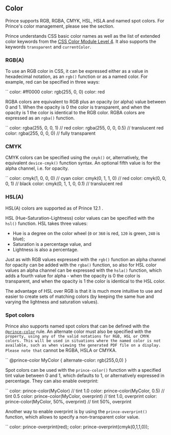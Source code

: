 Color
-----

Prince supports RGB, RGBA, CMYK, HSL, HSLA and named spot colors. For Prince's color management, please see the section.

Prince understands CSS basic color names as well as the list of extended color keywords from the [CSS Color Module Level 4](https://www.w3.org/TR/css-color-4/#named-colors). It also supports the keywords `transparent` and `currentColor`.

### RGB(A)

To use an RGB color in CSS, it can be expressed either as a value in hexadecimal notation, as an `rgb()` function or as a named color. For example, red can be specified in three ways:

``
    color: #ff0000
    color: rgb(255, 0, 0)
    color: red

RGBA colors are equivalent to RGB plus an opacity (or alpha) value between 0 and 1. When the opacity is 0 the color is transparent, and when the opacity is 1 the color is identical to the RGB color. RGBA colors are expressed as an `rgba()` function.

``
    color: rgba(255, 0, 0, 1)    // red
    color: rgba(255, 0, 0, 0.5)  // translucent red
    color: rgba(255, 0, 0, 0)    // fully transparent

### CMYK

CMYK colors can be specified using the `cmyk()` or, alternatively, the equivalent `device-cmyk()` function syntax. An optional fifth value is for the alpha channel, i.e. for opacity.

``
    color: cmyk(1, 0, 0, 0)       // cyan
    color: cmyk(0, 1, 1, 0)       // red
    color: cmyk(0, 0, 0, 1)       // black
    color: cmyk(0, 1, 1, 0, 0.1)  // translucent red

### HSL(A)

HSL(A) colors are supported as of Prince 12.1 .

HSL (Hue-Saturation-Lightness) color values can be specified with the `hsl()` function. HSL takes three values:

-   Hue is a degree on the color wheel (`0` or `360` is red, `120` is green, `240` is blue);
-   Saturation is a percentage value, and
-   Lightness is also a percentage.

Just as with RGB values expressed with the `rgb()` function an alpha channel for opacity can be added with the `rgba()` function, so also for HSL color values an alpha channel can be expressed with the `hsla()` function, which adds a fourth value for alpha - when the opacity is 0 the color is transparent, and when the opacity is 1 the color is identical to the HSL color.

The advantage of HSL over RGB is that it is much more intuitive to use and easier to create sets of matching colors (by keeping the same hue and varying the lightness and saturation values).

### Spot colors

Prince also supports named spot colors that can be defined with the [`@prince-color`](doc-latest/doc-refs.html#at-prince-color) rule. An alternate color must also be specified with the `` property, using any of the valid notations for RGB, HSL or CMYK colors. This will be used in situations where the named color is not available, such as when viewing the generated PDF file on a display. Please note that `` cannot be RGBA, HSLA or CMYKA.

``
    @prince-color MyColor {
        alternate-color: rgb(255,0,0)
    }

Spot colors can be used with the `prince-color()` function with a specified tint value between 0 and 1, which defaults to 1, or alternatively expressed in percentage. They can also enable overprint:

``
    color: prince-color(MyColor)                  // tint 1.0
    color: prince-color(MyColor, 0.5)             // tint 0.5
    color: prince-color(MyColor, overprint)       // tint 1.0, overprint
    color: prince-color(MyColor, 50%, overprint)  // tint 50%, overprint

Another way to enable overprint is by using the `prince-overprint()` function, which allows to specify a non-transparent color value.

``
    color: prince-overprint(red);
    color: prince-overprint(cmyk(0,1,1,0));


